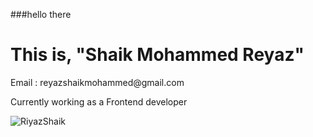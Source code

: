 ###hello there

<h1>This is, "Shaik Mohammed Reyaz"</h1>
<p>Email : reyazshaikmohammed@gmail.com</p>
<p>Currently working as a Frontend developer</p>
<p><img align="center" src="https://github-readme-streak-stats.herokuapp.com/?user=RiyazShaik-158&" alt="RiyazShaik" /></p>
<!--
**RiyazShaik-158/RiyazShaik-158** is a ✨ _special_ ✨ repository because its `README.md` (this file) appears on your GitHub profile.

Here are some ideas to get you started:

- 🔭 I’m currently working on ...
- 🌱 I’m currently learning ...
- 👯 I’m looking to collaborate on ...
- 🤔 I’m looking for help with ...
- 💬 Ask me about ...
- 📫 How to reach me: ...
- 😄 Pronouns: ...
- ⚡ Fun fact: ...
-->
  

